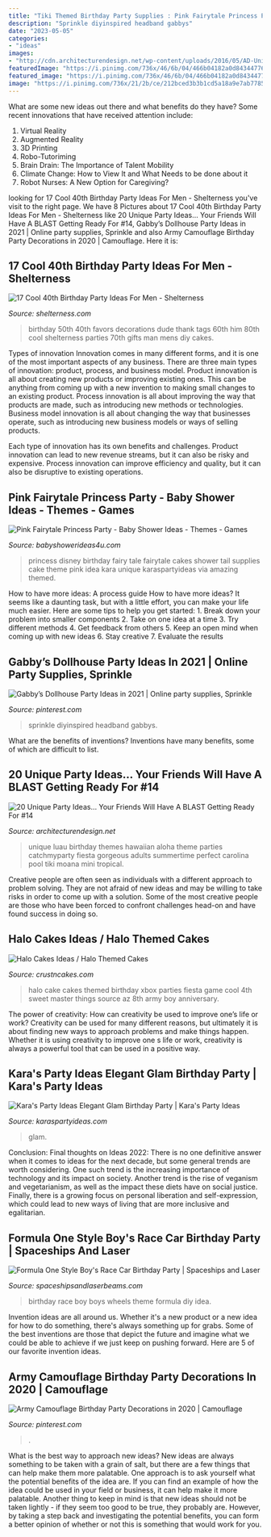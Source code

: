 ```yaml
---
title: "Tiki Themed Birthday Party Supplies : Pink Fairytale Princess Party"
description: "Sprinkle diyinspired headband gabbys"
date: "2023-05-05"
categories:
- "ideas"
images:
- "http://cdn.architecturendesign.net/wp-content/uploads/2016/05/AD-Unique-Party-Themes-09.jpg"
featuredImage: "https://i.pinimg.com/736x/46/6b/04/466b04182a0d84344776c6d8070e83dd.jpg"
featured_image: "https://i.pinimg.com/736x/46/6b/04/466b04182a0d84344776c6d8070e83dd.jpg"
image: "https://i.pinimg.com/736x/21/2b/ce/212bced3b3b1cd5a18a9e7ab77853754.jpg"
---
```



What are some new ideas out there and what benefits do they have?
Some recent innovations that have received attention include: 
1. Virtual Reality 
2. Augmented Reality 
3. 3D Printing 
4. Robo-Tutoriming 
5. Brain Drain: The Importance of Talent Mobility 
6. Climate Change: How to View It and What Needs to be done about it 
7. Robot Nurses: A New Option for Caregiving?

	

		
looking for 17 Cool 40th Birthday Party Ideas For Men - Shelterness you've visit to the right page. We have 8 Pictures about 17 Cool 40th Birthday Party Ideas For Men - Shelterness like 20 Unique Party Ideas… Your Friends Will Have A BLAST Getting Ready For #14, Gabby’s Dollhouse Party Ideas in 2021 | Online party supplies, Sprinkle and also Army Camouflage Birthday Party Decorations in 2020 | Camouflage. Here it is:
		
    
## 17 Cool 40th Birthday Party Ideas For Men - Shelterness

<img loading=lazy src="http://i.shelterness.com/2017/02/07-vintage-dude-thank-tags-for-party-favors.jpg" onerror="this.onerror=null;this.src='https://tse3.mm.bing.net/th?id=OIP.Ne2XOytjrLigGekK1BxSpwHaJ4&amp;pid=15.1';" alt="17 Cool 40th Birthday Party Ideas For Men - Shelterness">

_Source: shelterness.com_

>birthday 50th 40th favors decorations dude thank tags 60th him 80th cool shelterness parties 70th gifts man mens diy cakes. 

	

Types of innovation
Innovation comes in many different forms, and it is one of the most important aspects of any business. There are three main types of innovation: product, process, and business model.
Product innovation is all about creating new products or improving existing ones. This can be anything from coming up with a new invention to making small changes to an existing product. Process innovation is all about improving the way that products are made, such as introducing new methods or technologies. Business model innovation is all about changing the way that businesses operate, such as introducing new business models or ways of selling products.

Each type of innovation has its own benefits and challenges. Product innovation can lead to new revenue streams, but it can also be risky and expensive. Process innovation can improve efficiency and quality, but it can also be disruptive to existing operations.

    
## Pink Fairytale Princess Party - Baby Shower Ideas - Themes - Games

<img loading=lazy src="http://www.babyshowerideas4u.com/wp-content/uploads/2014/01/princess-71.jpg" onerror="this.onerror=null;this.src='https://tse2.mm.bing.net/th?id=OIP.hDgV64mRUwX_NlalwpUVEQHaLH&amp;pid=15.1';" alt="Pink Fairytale Princess Party - Baby Shower Ideas - Themes - Games">

_Source: babyshowerideas4u.com_

>princess disney birthday fairy tale fairytale cakes shower tail supplies cake theme pink idea kara unique karaspartyideas via amazing themed. 

	

How to have more ideas: A process guide
How to have more ideas? It seems like a daunting task, but with a little effort, you can make your life much easier. Here are some tips to help you get started: 1. Break down your problem into smaller components 2. Take on one idea at a time 3. Try different methods 4. Get feedback from others 5. Keep an open mind when coming up with new ideas 6. Stay creative 7. Evaluate the results 
    
## Gabby’s Dollhouse Party Ideas In 2021 | Online Party Supplies, Sprinkle

<img loading=lazy src="https://i.pinimg.com/736x/46/6b/04/466b04182a0d84344776c6d8070e83dd.jpg" onerror="this.onerror=null;this.src='https://tse2.mm.bing.net/th?id=OIP._cqspVn0RHVZOpsIAJzoSAHaKo&amp;pid=15.1';" alt="Gabby’s Dollhouse Party Ideas in 2021 | Online party supplies, Sprinkle">

_Source: pinterest.com_

>sprinkle diyinspired headband gabbys. 

	

What are the benefits of inventions?
Inventions have many benefits, some of which are difficult to list.

    
## 20 Unique Party Ideas… Your Friends Will Have A BLAST Getting Ready For #14

<img loading=lazy src="http://cdn.architecturendesign.net/wp-content/uploads/2016/05/AD-Unique-Party-Themes-09.jpg" onerror="this.onerror=null;this.src='https://tse4.mm.bing.net/th?id=OIP.IkKSAAihukL-8Qv7ZkOgoAHaQ6&amp;pid=15.1';" alt="20 Unique Party Ideas… Your Friends Will Have A BLAST Getting Ready For #14">

_Source: architecturendesign.net_

>unique luau birthday themes hawaiian aloha theme parties catchmyparty fiesta gorgeous adults summertime perfect carolina pool tiki moana mini tropical. 

	

Creative people are often seen as individuals with a different approach to problem solving. They are not afraid of new ideas and may be willing to take risks in order to come up with a solution. Some of the most creative people are those who have been forced to confront challenges head-on and have found success in doing so.

    
## Halo Cakes Ideas / Halo Themed Cakes

<img loading=lazy src="http://www.crustncakes.com/blog/wp-content/uploads/2015/10/c2d0fd00d46c25a875eb743b5164956f.jpg" onerror="this.onerror=null;this.src='https://tse1.mm.bing.net/th?id=OIP.F6FmBeUNn-Z6kWzagAX3qgHaHa&amp;pid=15.1';" alt="Halo Cakes Ideas / Halo Themed Cakes">

_Source: crustncakes.com_

>halo cake cakes themed birthday xbox parties fiesta game cool 4th sweet master things source az 8th army boy anniversary. 

	

The power of creativity: How can creativity be used to improve one’s life or work?
Creativity can be used for many different reasons, but ultimately it is about finding new ways to approach problems and make things happen. Whether it is using creativity to improve one s life or work, creativity is always a powerful tool that can be used in a positive way.

    
## Kara&#039;s Party Ideas Elegant Glam Birthday Party | Kara&#039;s Party Ideas

<img loading=lazy src="https://karaspartyideas.com/wp-content/uploads/2018/01/Elegant-Glam-Birthday-Party-via-Karas-Party-Ideas-KarasPartyIdeas.com6_-683x1024.jpg" onerror="this.onerror=null;this.src='https://tse3.mm.bing.net/th?id=OIP.hqDiu7odMaahwP5y1G_o-wHaLG&amp;pid=15.1';" alt="Kara&#039;s Party Ideas Elegant Glam Birthday Party | Kara&#039;s Party Ideas">

_Source: karaspartyideas.com_

>glam. 

	

Conclusion:
Final thoughts on Ideas 2022:
There is no one definitive answer when it comes to ideas for the next decade, but some general trends are worth considering. One such trend is the increasing importance of technology and its impact on society. Another trend is the rise of veganism and vegetarianism, as well as the impact these diets have on social justice. Finally, there is a growing focus on personal liberation and self-expression, which could lead to new ways of living that are more inclusive and egalitarian.

    
## Formula One Style Boy&#039;s Race Car Birthday Party | Spaceships And Laser

<img loading=lazy src="http://spaceshipsandlaserbeams.com/wp-content/uploads/2015/09/vintage-race-car-birthday-party-ideas-for-boys.jpg" onerror="this.onerror=null;this.src='https://tse3.mm.bing.net/th?id=OIP.QmgHrC5nvWrzChq7JrxTVgHaLH&amp;pid=15.1';" alt="Formula One Style Boy&#039;s Race Car Birthday Party | Spaceships and Laser">

_Source: spaceshipsandlaserbeams.com_

>birthday race boy boys wheels theme formula diy idea. 

	

Invention ideas are all around us. Whether it's a new product or a new idea for how to do something, there's always something up for grabs. Some of the best inventions are those that depict the future and imagine what we could be able to achieve if we just keep on pushing forward. Here are 5 of our favorite invention ideas.

    
## Army Camouflage Birthday Party Decorations In 2020 | Camouflage

<img loading=lazy src="https://i.pinimg.com/736x/21/2b/ce/212bced3b3b1cd5a18a9e7ab77853754.jpg" onerror="this.onerror=null;this.src='https://tse1.mm.bing.net/th?id=OIP.8J3j4DlEoCRwQfL2IuTiTAHaFj&amp;pid=15.1';" alt="Army Camouflage Birthday Party Decorations in 2020 | Camouflage">

_Source: pinterest.com_

>. 

	

What is the best way to approach new ideas?
New ideas are always something to be taken with a grain of salt, but there are a few things that can help make them more palatable. One approach is to ask yourself what the potential benefits of the idea are. If you can find an example of how the idea could be used in your field or business, it can help make it more palatable. Another thing to keep in mind is that new ideas should not be taken lightly - if they seem too good to be true, they probably are. However, by taking a step back and investigating the potential benefits, you can form a better opinion of whether or not this is something that would work for you.

